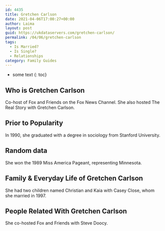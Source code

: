 ```yaml
---
id: 4435
title: Gretchen Carlson
date: 2021-04-06T17:00:27+00:00
author: Laima
layout: post
guid: https://ukdataservers.com/gretchen-carlson/
permalink: /04/06/gretchen-carlson
tags:
  - Is Married?
  - Is Single?
  - Relationships
category: Family Guides
---
```


* some text
{: toc}


## Who is Gretchen Carlson
                  
                  
                  
Co-host of Fox and Friends on the Fox News Channel. She also hosted The Real Story with Gretchen Carlson.
                  
              
            
              
            
                
                
                
## Prior to Popularity
                  
                  
                  
In 1990, she graduated with a degree in sociology from Stanford University.
                  
              
            
              
            
                
                
                
## Random data
                  
                  
                  
She won the 1989 Miss America Pageant, representing Minnesota.
                  
              
            
              
            
                
                
                
## Family & Everyday Life of Gretchen Carlson
                  
                  
                  
She had two children named Christian and Kaia with Casey Close, whom she married in 1997.
                  
              
            
              
            
                
                
                
## People Related With Gretchen Carlson
                  
                  
                  
She co-hosted Fox and Friends with Steve Doocy.
                  
              
            
              
            
                
              
            
              
              
            
            
              
            
          
          
          